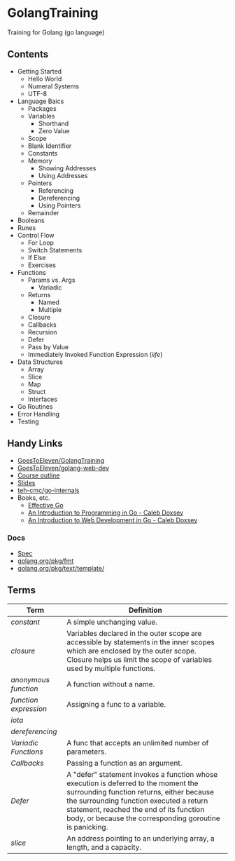 # GolangTraining
Training for Golang (go language)


## Contents

- Getting Started
  - Hello World
  - Numeral Systems
  - UTF-8
- Language Baics
  - Packages
  - Variables
    - Shorthand
    - Zero Value
  - Scope
  - Blank Identifier
  - Constants
  - Memory 
    - Showing Addresses
    - Using Addresses
  - Pointers
    - Referencing
    - Dereferencing
    - Using Pointers
  - Remainder
- Booleans
- Runes
- Control Flow
  - For Loop
  - Switch Statements
  - If Else 
  - Exercises
- Functions
  - Params vs. Args
    - Variadic
  - Returns
    - Named
    - Multiple
  - Closure
  - Callbacks
  - Recursion
  - Defer
  - Pass by Value
  - Immediately Invoked Function Expression (*iife*)
- Data Structures
  - Array
  - Slice
  - Map
  - Struct
  - Interfaces
- Go Routines
- Error Handling
- Testing

## Handy Links
- [GoesToEleven/GolangTraining](https://github.com/GoesToEleven/GolangTraining)
- [GoesToEleven/golang-web-dev](https://github.com/GoesToEleven/golang-web-dev)
- [Course outline](https://docs.google.com/document/d/1nt5bYAAS5sTVF6tpLaFLDHQzo5BNkcr4b507fg3ZPwM/edit)
- [Slides](https://drive.google.com/drive/folders/0B22KXlqHz6ZNfjNXTzk1U3JHUkJ6VjJ3dnJKNzVtNjRUM3Q2WFNqWGI2Q3RadERqUlVrOEU)
- [teh-cmc/go-internals](https://github.com/teh-cmc/go-internals)
- Books, etc.
  - [Effective Go](https://golang.org/doc/effective_go.html)
  - [An Introduction to Programming in Go - Caleb Doxsey](https://www.golang-book.com/books/intro)
  - [An Introduction to Web Development in Go - Caleb Doxsey](https://www.golang-book.com/books/web/01-01)

### Docs
- [Spec](https://golang.org/ref/spec)
- [golang.org/pkg/fmt](https://golang.org/pkg/fmt/)
- [golang.org/pkg/text/template/](https://golang.org/pkg/text/template/)


## Terms

|         Term          |                                                                                                                                     Definition                                                                                                                                     |
| --------------------- | ---------------------------------------------------------------------------------------------------------------------------------------------------------------------------------------------------------------------------------------------------------------------------------- |
| *constant*            | A simple unchanging value.                                                                                                                                                                                                                                                         |
| *closure*             | Variables declared in the outer scope are accessible by statements in the inner scopes which are enclosed by the outer scope. <br> Closure helps us limit the scope of variables used by multiple functions.                                                                       |
| *anonymous function*  | A function without a name.                                                                                                                                                                                                                                                         |
| *function expression* | Assigning a func to a variable.                                                                                                                                                                                                                                                    |
| *iota*                |                                                                                                                                                                                                                                                                                    |
| *dereferencing*       |                                                                                                                                                                                                                                                                                    |
| *Variadic Functions*  | A func that accepts an unlimited number of parameters.                                                                                                                                                                                                                             |
| *Callbacks*           | Passing a function as an argument.                                                                                                                                                                                                                                                 |
| *Defer*               | A "defer" statement invokes a function whose execution is deferred to the moment the surrounding function returns, either because the surrounding function executed a return statement, reached the end of its function body, or because the corresponding goroutine is panicking. |
| *slice*               | An address pointing to an underlying array, a length, and a capacity.                                                                                                                                                                                                              |



